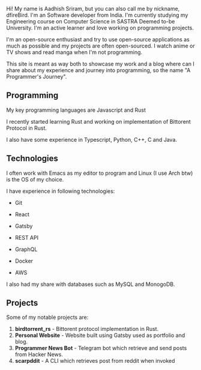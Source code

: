 Hi! My name is Aadhish Sriram, but you can also call me by nickname, dfireBird.
I'm an Software developer from India. I'm currently studying my Engineering 
course on Computer Science in SASTRA Deemed to-be University. I'm an active 
learner and love working on programming projects.

I'm an open-source enthusiast and try to use open-source applications as much as
possible and my projects are often open-sourced. I watch anime or TV shows and
read manga when I'm not programming.

This site is meant as way both to showcase my work and a blog where can I share
about my experience and journey into programming, so the name "A Programmer's
Journey".

## Programming

My key programming languages are Javascript and Rust

I recently started learning Rust and working on implementation of Bittorent
Protocol in Rust.

I also have some experience in Typescript, Python, C++, C and Java.

## Technologies

I often work with Emacs as my editor to program and Linux (I use Arch btw) is 
the OS of my choice.

I have experience in following technologies:

* Git

* React

* Gatsby

* REST API

* GraphQL

* Docker

* AWS

I also had my share with databases such as MySQL and MonogoDB.

## Projects

Some of my notable projects are:

1. **birdtorrent_rs** - Bittorent protocol implementation in Rust.
2. **Personal Website** - Website built using Gatsby used as portfolio and blog.
3. **Programmer News Bot** - Telegram bot which retrieve and send posts from 
Hacker News.
4. **scarpddit** - A CLI which retrieves post from reddit when invoked





